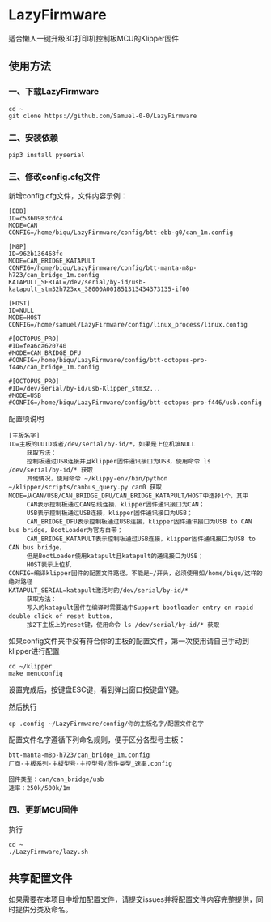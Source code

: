 # LazyFirmware
适合懒人一键升级3D打印机控制板MCU的Klipper固件

## 使用方法

### 一、下载LazyFirmware
```
cd ~
git clone https://github.com/Samuel-0-0/LazyFirmware
```

### 二、安装依赖
```
pip3 install pyserial
```

### 三、修改config.cfg文件
新增config.cfg文件，文件内容示例：
```
[EBB]
ID=c5360983cdc4
MODE=CAN
CONFIG=/home/biqu/LazyFirmware/config/btt-ebb-g0/can_1m.config

[M8P]
ID=962b136468fc
MODE=CAN_BRIDGE_KATAPULT
CONFIG=/home/biqu/LazyFirmware/config/btt-manta-m8p-h723/can_bridge_1m.config
KATAPULT_SERIAL=/dev/serial/by-id/usb-katapult_stm32h723xx_38000A001851313434373135-if00

[HOST]
ID=NULL
MODE=HOST
CONFIG=/home/samuel/LazyFirmware/config/linux_process/linux.config

#[OCTOPUS_PRO]
#ID=fea6ca620740
#MODE=CAN_BRIDGE_DFU
#CONFIG=/home/biqu/LazyFirmware/config/btt-octopus-pro-f446/can_bridge_1m.config

#[OCTOPUS_PRO]
#ID=/dev/serial/by-id/usb-Klipper_stm32...
#MODE=USB
#CONFIG=/home/biqu/LazyFirmware/config/btt-octopus-pro-f446/usb.config

```
配置项说明
```
[主板名字]
ID=主板的UUID或者/dev/serial/by-id/*，如果是上位机填NULL
     获取方法：
     控制板通过USB连接并且klipper固件通讯接口为USB，使用命令 ls /dev/serial/by-id/* 获取
     其他情况，使用命令 ~/klippy-env/bin/python ~/klipper/scripts/canbus_query.py can0 获取
MODE=从CAN/USB/CAN_BRIDGE_DFU/CAN_BRIDGE_KATAPULT/HOST中选择1个，其中
     CAN表示控制板通过CAN总线连接，klipper固件通讯接口为CAN；
     USB表示控制板通过USB连接，klipper固件通讯接口为USB；
     CAN_BRIDGE_DFU表示控制板通过USB连接，klipper固件通讯接口为USB to CAN bus bridge，BootLoader为官方自带；
     CAN_BRIDGE_KATAPULT表示控制板通过USB连接，klipper固件通讯接口为USB to CAN bus bridge，
     但是BootLoader使用katapult且katapult的通讯接口为USB；
     HOST表示上位机
CONFIG=编译klipper固件的配置文件路径。不能是~/开头，必须使用如/home/biqu/这样的绝对路径
KATAPULT_SERIAL=katapult激活时的/dev/serial/by-id/*
     获取方法：
     写入的katapult固件在编译时需要选中Support bootloader entry on rapid double click of reset button，
     按2下主板上的reset键，使用命令 ls /dev/serial/by-id/* 获取
```

如果config文件夹中没有符合你的主板的配置文件，第一次使用请自己手动到klipper进行配置
```
cd ~/klipper
make menuconfig
```
设置完成后，按键盘ESC键，看到弹出窗口按键盘Y键。

然后执行
```
cp .config ~/LazyFirmware/config/你的主板名字/配置文件名字
```

配置文件名字遵循下列命名规则，便于区分各型号主板：
```
btt-manta-m8p-h723/can_bridge_1m.config
厂商-主板系列-主板型号-主控型号/固件类型_速率.config

固件类型：can/can_bridge/usb
速率：250k/500k/1m
```

### 四、更新MCU固件
执行
```
cd ~
./LazyFirmware/lazy.sh
```

## 共享配置文件
如果需要在本项目中增加配置文件，请提交issues并将配置文件内容完整提供，同时提供分类及命名。
